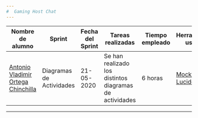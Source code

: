 ```yaml
---
#  Gaming Host Chat
---
```

| Nombre de alumno | Sprint | Fecha del Sprint | Tareas realizadas | Tiempo empleado | Herramientas usadas | Bibliografía |
| ------ | ------ | ------ | ------ | ------ | ------ | ------ |
|[Antonio Vladimir Ortega Chinchilla](https://github.com/AntonioVladimir)|Diagramas de Actividades| 21-05-2020| Se han realizado los distintos diagramas de actividades|6 horas | [Mockflow](https://www.mockflow.com/app/#Wireframe)  [Lucidchart](https://app.lucidchart.com/) | Mockflow  , LucidChart|
---